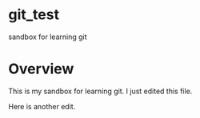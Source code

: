 # git_test
sandbox for learning git

# Overview

This is my sandbox for learning git. I just edited this file.


Here is another edit.
